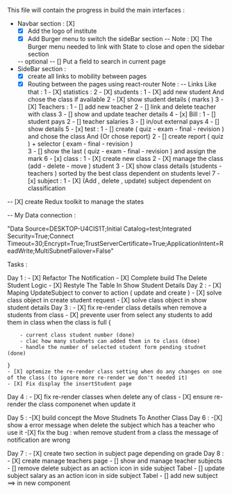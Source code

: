 
This file will contain the progress in build the main interfaces : 

- Navbar section : [X]
    - [X] Add the logo of institute
    - [X] Add Burger menu to switch the sideBar section 
        -- Note : [X] The Burger menu needed to link with State to close and open the sidebar section
             
    -- optional -- [] Put a field to search in current page
- SideBar section : 
    - [X] create all links to mobility between pages
    - [X] Routing between the pages using react-router
    Note : -- Links Like that : 
        1 - [X] statistics : 
        2 - [X] students : 
            1 - [X] add new student And chose the class if available
            2 - [X] show student details ( marks ) 
        3 - [X] Teachers :
            1 - [] add new teacher
            2 - [] link and delete teacher with class 
            3 - [] show and update teacher details
        4 - [x] Bill :
            1 - [] student pays
            2 - [] teacher salaries
            3 - [] in/out external pays
            4 - [] show details
        5 - [x] test :
            1 - [] create ( quiz - exam - final  - revision ) and chose the class And {Or chose report}
            2 - [] create report ( quiz ) + selector ( exam - final - revision )  
            3 - [] show the last ( quiz - exam - final  - revision ) and assign the mark
        6 - [x] class :
            1 - [X] create new class 
            2 - [X] manage the class (add - delete - move ) student
            3 - [X] show class details (students - teachers ) sorted by the best class dependent on students level
        7 - [x] subject : 
            1 - [X] (Add , delete , update) subject dependent on classification 

-- [X] create Redux toolkit to manage the states


-- My Data connection : 

"Data Source=DESKTOP-U4CIS1T;Initial Catalog=test;Integrated Security=True;Connect Timeout=30;Encrypt=True;TrustServerCertificate=True;ApplicationIntent=ReadWrite;MultiSubnetFailover=False"

Tasks : 

Day 1 : 
    - [X] Refactor The Notification 
    - [X] Complete build The Delete Student Logic
    - [X] Restyle The Table In Show Student Details
Day 2 : 
    - [X] Maping UpdateSubject to conver to action ( update and create )
    - [X] solve class object in create student request 
    - [X] solve class object in show student details 
Day 3 : 
    - [X] fix re-render class details when remove a students from class
    - [X] prevente user from select any students to add them in class when the class is full {
        
        - current class student number (done)
        - clac how many studnets can added them in to class (dnoe)
        - handle the number of selected student form pending studnet  (done)

    }
    - [X] optemize the re-render class setting when do any changes on one of the class (to ignore more re-render we don't needed it)
    - [X] Fix display the insertStudent page
  
Day 4 : 
    - [X] fix re-render classes when delete any of class 
    - [X] ensure re-render the class componenet when update it 

Day 5 : 
    -[X] build concept the Move Studnets To Another Class
Day 6 : 
    -[X] show a error message when delete the subject which has a teacher who use it 
    -[X] fix the bug : when remove student from a class the message of notification are wrong    

Day 7 : 
    - [X] create two section in subject page depending on grade 
Day 8 : 
    - [X] create manage teachers page
    - [] show and manage teacher subjects 
        - [] remove delete subject  as an action icon in side subject Tabel
        - [] update subject salary  as an action icon in side subject Tabel
        - [] add new subject ==> in new component
        
     
